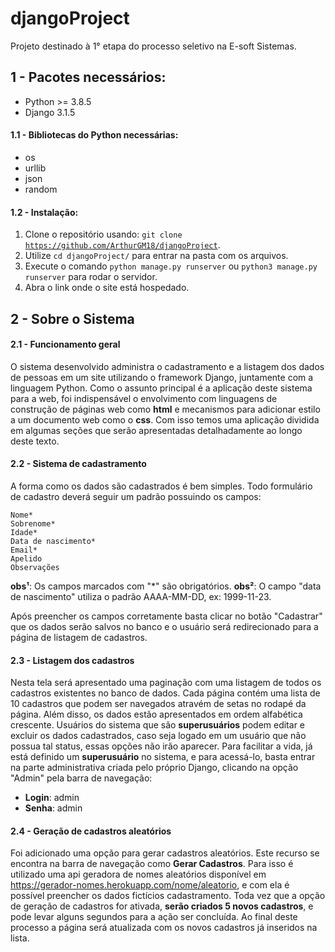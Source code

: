 # djangoProject
Projeto destinado à 1° etapa do processo seletivo na E-soft Sistemas.

## 1 - Pacotes necessários:
  * Python >= 3.8.5
  * Django 3.1.5
  
#### 1.1 - Bibliotecas do Python necessárias:
  * os
  * urllib
  * json
  * random
  
#### 1.2 - Instalação:
  1. Clone o repositório usando: <code>git clone https://github.com/ArthurGM18/djangoProject</code>.
  2. Utilize <code>cd djangoProject/</code> para entrar na pasta com os arquivos.
  3. Execute o comando <code>python manage.py runserver</code> ou <code>python3 manage.py runserver</code> para rodar o servidor.
  4. Abra o link onde o site está hospedado.
 
## 2 - Sobre o Sistema

#### 2.1 - Funcionamento geral

  O sistema desenvolvido administra o cadastramento e a listagem dos dados de pessoas em um site utilizando o framework Django, juntamente com a linguagem Python.  Como o assunto principal é a aplicação deste sistema para a web, foi indispensável o envolvimento com linguagens de construção de páginas web como **html** e mecanismos para adicionar estilo a um documento web como o **css**. Com isso temos uma aplicação dividida em algumas seções que serão apresentadas detalhadamente ao longo deste texto.
  
#### 2.2 - Sistema de cadastramento

  A forma como os dados são cadastrados é bem simples. Todo formulário de cadastro deverá seguir um padrão possuindo os campos:
  
    Nome*
    Sobrenome*
    Idade*
    Data de nascimento*
    Email*
    Apelido
    Observações
    
  **obs¹**: Os campos marcados com "*" são obrigatórios.
  **obs²**: O campo "data de nascimento" utiliza o padrão AAAA-MM-DD, ex: 1999-11-23.
  
  Após preencher os campos corretamente basta clicar no botão "Cadastrar" que os dados serão salvos no banco e o usuário será redirecionado para a página de listagem de cadastros.
  
#### 2.3 - Listagem dos cadastros

  Nesta tela será apresentado uma paginação com uma listagem de todos os cadastros existentes no banco de dados. Cada página contém uma lista de 10 cadastros que podem ser navegados atravém de setas no rodapé da página. Além disso, os dados estão apresentados em ordem alfabética crescente.
  Usuários do sistema que são **superusuários** podem editar e excluir os dados cadastrados, caso seja logado em um usuário que não possua tal status, essas opções não irão aparecer. Para facilitar a vida, já está definido um **superusuário** no sistema, e para acessá-lo, basta entrar na parte administrativa criada pelo próprio Django, clicando na opção "Admin" pela barra de navegação:
  * **Login**: admin
  * **Senha**: admin
  
#### 2.4 - Geração de cadastros aleatórios

  Foi adicionado uma opção para gerar cadastros aleatórios. Este recurso se encontra na barra de navegação como **Gerar Cadastros**. Para isso é utilizado uma api geradora de nomes aleatórios disponível em https://gerador-nomes.herokuapp.com/nome/aleatorio, e com ela é possível preencher os dados fictícios cadastramento.
  Toda vez que a opção de geração de cadastros for ativada, **serão criados 5 novos cadastros**, e pode levar alguns segundos para a ação ser concluída. Ao final deste processo a página será atualizada com os novos cadastros já inseridos na lista.
